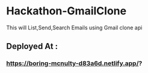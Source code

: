 # Hackathon-GmailClone
This will List,Send,Search Emails using Gmail clone api

## Deployed At :
### https://boring-mcnulty-d83a6d.netlify.app/?